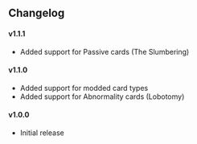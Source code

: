 ## Changelog ##

#### v1.1.1 ####
* Added support for Passive cards (The Slumbering)

#### v1.1.0 ####
* Added support for modded card types
* Added support for Abnormality cards (Lobotomy)

#### v1.0.0 ####
* Initial release